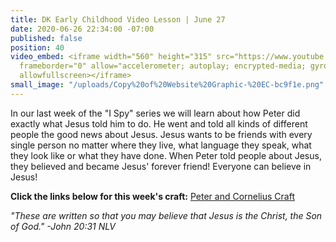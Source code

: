 ```yaml
---
title: DK Early Childhood Video Lesson | June 27
date: 2020-06-26 22:34:00 -07:00
published: false
position: 40
video_embed: <iframe width="560" height="315" src="https://www.youtube.com/embed/X28wUtLvHBo"
  frameborder="0" allow="accelerometer; autoplay; encrypted-media; gyroscope; picture-in-picture"
  allowfullscreen></iframe>
small_image: "/uploads/Copy%20of%20Website%20Graphic-%20EC-bc9f1e.png"
---
```


In our last week of the "I Spy" series we will learn about how Peter did exactly what Jesus told him to do. He went and told all kinds of different people the good news about Jesus. Jesus wants to be friends with every single person no matter where they live, what language they speak, what they look like or what they have done. When Peter told people about Jesus, they believed and became Jesus' forever friend! Everyone can believe in Jesus!

**Click the links below for this week's craft:**
[Peter and Cornelius Craft](https://drive.google.com/file/d/1Hdc9fO5hPhlnZ1nrphIgHTpdVrS6nX1I/view?usp=sharing)

*"These are written so that you may believe that Jesus is the Christ, the Son of God." -John 20:31 NLV*